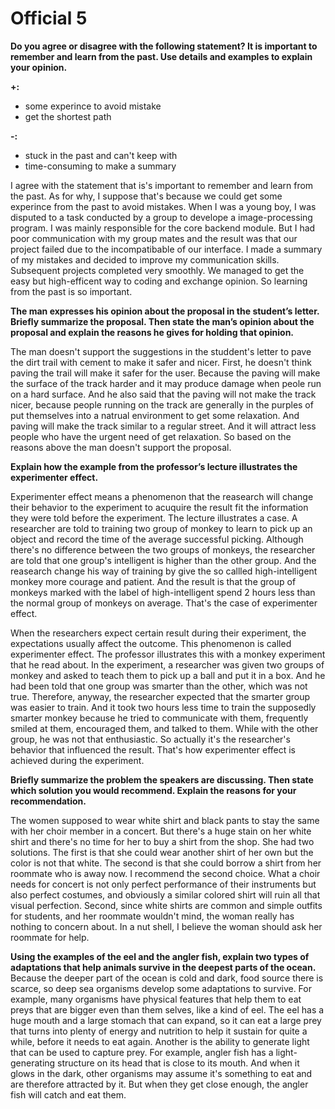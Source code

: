 # Official 5
**Do you agree or disagree with the following statement? It is important to remember and learn from the past. Use details and examples to explain your opinion.**

__+:__
* some experince to avoid mistake
* get the shortest path

__-:__
* stuck in the past and can't keep with
* time-consuming to make a summary

I agree with the statement that is's important to remember and learn from the past. As for why, I suppose that's because we could get some experince from the past to avoid mistakes. When I was a young boy, I was disputed to a task conducted by a group to develope a image-processing program. I was mainly responsible for the core backend module. But I had poor communication with my group mates and the result was that our project failed due to the incompatibable of our interface. I made a summary of my mistakes and decided to improve my communication skills. Subsequent projects completed very smoothly. We managed to get the easy but high-efficent way to coding and exchange opinion. So learning from the past is so important.


**The man expresses his opinion about the proposal in the student’s letter. Briefly summarize the proposal. Then state the man’s opinion about the proposal and explain the reasons he gives for holding that opinion.**

The man doesn't support the suggestions in the studdent's letter to pave the dirt trail with cement to make it safer and nicer. First, he doesn't think paving the trail will make it safer for the user. Because the paving will make the surface of the track harder and it may produce damage when peole run on a hard surface. And he also said that the paving will not make the track nicer, because people running on the track are generally in the purples of put themselves into a natrual environment to get some relaxation. And paving will make the track similar to a regular street. And it will attract less people who have the urgent need of get relaxation. So based on the reasons above the man doesn't support the proposal.


**Explain how the example from the professor’s lecture illustrates the experimenter effect.**

Experimenter effect means a phenomenon that the reasearch will change their behavior to the experiment to acuquire the result fit the information they were told before the experiment. The lecture illustrates a case. A researcher are told to training two group of monkey to learn to pick up an object and record the time of the average successful picking. Although there's no difference between the two groups of monkeys, the researcher are told that one group's intelligent is higher than the other group. And the reasearch change his way of training by give the so callled high-intelligent monkey more courage and patient. And the result is that the group of monkeys marked with the label of high-intelligent spend 2 hours less than the normal group of monkeys on average. That's the case of experimenter effect.




When the researchers expect certain result during their experiment, the expectations usually affect the outcome. This phenomenon is called experimenter effect. The professor illustrates this with a monkey experiment that he read about. In the experiment, a researcher was given two groups of monkey and asked to teach them to pick up a ball and put it in a box. And he had been told that one group was smarter than the other, which was not true. Therefore, anyway, the researcher expected that the smarter group was easier to train. And it took two hours less time to train the supposedly smarter monkey because he tried to communicate with them, frequently smiled at them, encouraged them, and talked to them. While with the other group, he was not that enthusiastic. So actually it's the researcher's behavior that influenced the result. That's how experimenter effect is achieved during the experiment.


**Briefly summarize the problem the speakers are discussing. Then state which solution you would recommend. Explain the reasons for your recommendation.**

The women supposed to wear white shirt and black pants to stay the same with her choir member in a concert. But there's a huge stain on her white shirt and there's no time for her to buy a shirt from the shop. She had two solutions. The first is that she could wear another shirt of her own but the color is not that white. The second is that she could borrow a shirt from her roommate who is away now. I recommend the second choice. What a choir needs for concert is not only perfect performance of their instruments but also perfect costumes, and obviously a similar colored shirt will ruin all that visual perfection. Second, since white shirts are common and simple outfits for students, and her roommate wouldn't mind, the woman really has nothing to concern about. In a nut shell, I believe the woman should ask her roommate for help.


**Using the examples of the eel and the angler fish, explain two types of adaptations that help animals survive in the deepest parts of the ocean.**  
Because the deeper part of the ocean is cold and dark, food source there is scarce, so deep sea organisms develop some adaptations to survive. For example, many organisms have physical features that help them to eat preys that are bigger even than them selves, like a kind of eel. The eel has a huge mouth and a large stomach that can expand, so it can eat a large prey that turns into plenty of energy and nutrition to help it sustain for quite a while, before it needs to eat again. Another is the ability to generate light that can be used to capture prey. For example, angler fish has a light-generating structure on its head that is close to its mouth. And when it glows in the dark, other organisms may assume it's something to eat and are therefore attracted by it. But when they get close enough, the angler fish will catch and eat them.

